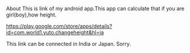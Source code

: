 About
This is link of my android app.This app can calculate that if you are girl(boy),how height.

https://play.google.com/store/apps/details?id=com.world1.yuto.changeheight&hl=ja


This link can be connected in India or Japan.
Sorry.
